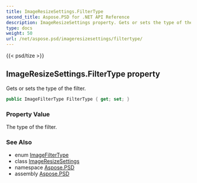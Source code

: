 ```yaml
---
title: ImageResizeSettings.FilterType
second_title: Aspose.PSD for .NET API Reference
description: ImageResizeSettings property. Gets or sets the type of the filter
type: docs
weight: 50
url: /net/aspose.psd/imageresizesettings/filtertype/
---
```

{{< psd/tize >}}
## ImageResizeSettings.FilterType property

Gets or sets the type of the filter.

```csharp
public ImageFilterType FilterType { get; set; }
```

### Property Value

The type of the filter.

### See Also

* enum [ImageFilterType](../../imagefiltertype/)
* class [ImageResizeSettings](../)
* namespace [Aspose.PSD](../../../aspose.psd/)
* assembly [Aspose.PSD](../../../)


